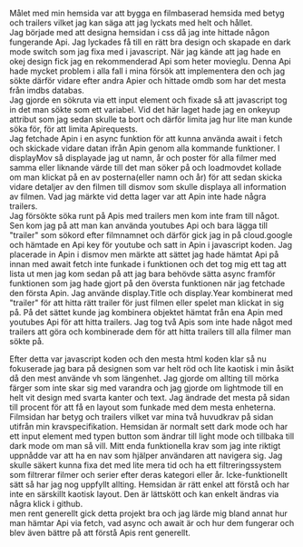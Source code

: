 Målet med min hemsida var att bygga en filmbaserad hemsida med betyg och trailers vilket jag kan säga att jag 
lyckats med helt och hållet. 
<br>
Jag började med att designa hemsidan i css då jag inte hittade någon fungerande Api. Jag lyckades få till en rätt bra design och skapade en dark mode switch som jag fixa med i javascript. När jag kände att jag hade en okej design fick jag en rekommenderad 
Api som heter movieglu. Denna Api hade mycket problem i alla fall i mina försök att implementera den och jag sökte därför vidare 
efter andra Apier och hittade omdb som har det mesta från imdbs databas. 
<br>
Jag gjorde en sökruta via ett input element och fixade så att javascript tog in det man sökte som ett variabel. Vid det här laget hade jag en onkeyup attribut som jag sedan skulle ta bort och därför limita jag hur lite man kunde söka för, för att limita Apirequests. 
<br>
Jag fetchade Apin i en async funktion för att kunna använda await i fetch och skickade vidare datan ifrån Apin genom alla kommande funktioner. I displayMov så displayade jag ut namn, år och poster för alla filmer med samma eller liknande värde till det man söker på och loadmovdet kollade om man klickat på en av posterna(eller namn och år) för att sedan skicka vidare detaljer av den filmen till dismov som skulle displaya all information av filmen. Vad jag märkte vid detta lager var att Apin inte hade några trailers. 
<br>
Jag försökte söka runt på Apis med trailers men kom inte fram till något. Sen kom jag på att man kan använda youtubes Api och bara lägga till "trailer" som sökord efter filmnamnet och därför gick jag in på cloud.google och hämtade en Api key för youtube och satt in Apin i javascript koden. Jag placerade in Apin i dismov men märkte att sättet jag hade hämtat Api på innan med await fetch inte funkade i funktionen och det tog mig ett tag att lista ut men jag kom sedan på att jag bara behövde sätta async framför funktionen som jag hade gjort på den översta funktionen när jag fetchade den första Apin. Jag använde display.Title och display.Year kombinerat med "trailer" för att hitta rätt trailer för just filmen eller spelet man klickat in sig på. På det sättet kunde jag kombinera objektet hämtat från ena Apin med youtubes Api för att hitta trailers. Jag tog två Apis som inte hade något med trailers att göra och kombinerade dem för att hitta trailers till alla filmer man sökte på. 

Efter detta var javascript koden och den mesta html koden klar så nu fokuserade jag bara på designen som var helt röd och lite kaotisk i min åsikt då den mest använde vh som längenhet. Jag gjorde om allting till mörka färger som inte skar sig med varandra och jag gjorde om lightmode till en helt vit design med svarta kanter och text. Jag ändrade det mesta på sidan till procent för att få en layout som funkade med dem mesta enheterna. 
<br>
Filmsidan har betyg och trailers vilket var mina två huvudkrav på sidan utifrån min kravspecifikation. Hemsidan är normalt sett dark mode och har ett input element med typen button som ändrar till light mode och tillbaka till dark mode om man så vill. Mitt enda funktionella krav som jag inte riktigt uppnådde var att ha en nav som hjälper användaren att navigera sig. Jag skulle säkert kunna fixa det med lite mera tid och ha ett filtreringssystem som filtrerar filmer och serier efter deras kategori eller år. Icke-funktionellt sätt så har jag nog uppfyllt allting. Hemsidan är rätt enkel att förstå och har inte en särskillt kaotisk layout. Den är lättskött och kan enkelt ändras via några klick i github. 
<br>
men rent generellt gick detta projekt bra och jag lärde mig bland annat hur man hämtar Api via fetch, vad async och await är och hur dem fungerar och blev även bättre på att förstå Apis rent generellt. 